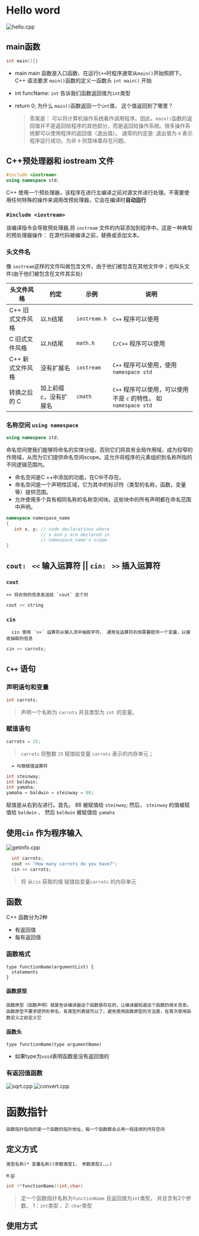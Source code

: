 # Hello word
![hello.cpp](../images/day1-hello.png)
## main函数
```C++
int main(){}
```
- main
  main 函数是入口函数、在运行`C++`时程序通常从`main()`开始照顾下。
  C++ 语法要求 `main()`函数的定义一函数头 `int main()` 开始

- int funcName:
  `int` 告诉我们函数返回值为`int`类型
- return 0;
  为什么 `main()`函数返回一个`int`值， 这个值返回到了哪里？
  > 答案是： 可以将计算机操作系统看作调用程序。因此。`main()`函数的返回值并不是返回给程序的其他部分，而是返回给操作系统。很多操作系统都可以使用程序的返回值（退出值）。 通常的约定是: 退出值为 `0` 表示程序运行成功，为非 `0` 则意味着存在问题。
## C++预处理器和 iostream 文件
```C++
#include <iostream>
using namespace std;
```

  C++ 使用一个预处理器，该程序在进行主编译之前对源文件进行处理。不需要使用任何特殊的操作来调用改预处理器，它会在编译时**自动运行**

### `#include <iostream>`

  该编译指令会导致预处理器,将 `iostream` 文件的内容添加到程序中。这是一种典型的预处理器操作： 在源代码被编译之前，替换或添加文本。

### 头文件名
  像 `iostream`这样的文件叫做包含文件，由于他们被包含在其他文件中；也叫头文件(由于他们被包含在文件其实处)

| 头文件风格       | 约定     | 示例       | 说明              |
| ---------------- | -------- | ---------- | ----------------- |
| C++ 旧式文件风格 | 以.h结尾 | `iostream.h` | `C++` 程序可以使用   |
| C 旧式文件风格   | 以.h结尾 | `math.h`     | `C/C++` 程序可以使用 |
| C++ 新式文件风格 | 没有扩展名 | `iostream` | `C++` 程序可以使用，使用`namespace std`   |
| 转换之后的 C | 加上前缀 c，没有扩展名 | `cmath` | `C++` 程序可以使用，可以使用不是 `c` 的特性。 如 `namespace std` |

### 名称空间 `using namespace `
``` C++
using namespace std;
```

  命名空间使我们能够将命名的实体分组，否则它们将具有全局作用域，成为较窄的作用域，从而为它们提供命名空间scope。这允许将程序的元素组织到名称所指的不同逻辑范围内。
- 命名空间是C ++中添加的功能，在C中不存在。
- 命名空间是一个声明性区域，它为其中的标识符（类型的名称，函数，变量等）提供范围。
- 允许使用多个具有相同名称的名称空间块。这些块中的所有声明都在命名范围中声明。

``` C++
namespace namespace_name 
{
   int x, y; // code declarations where 
             // x and y are declared in 
             // namespace_name's scope
}
```
##  `cout: ` `<<` 输入运算符 || `cin: ` `>>` 插入运算符
### `cout`
    << 将右侧的信息发送给 `cout` 这个对
``` C++
cout << string
```

### `cin`
      cin 使用 `>>` 运算符从输入流中抽取字符。 通常在运算符右侧需要提供一个变量，以接收抽取的信息

```C++
cin >> carrots;
```
## `C++` 语句
### 声明语句和变量
``` C++
int carrots;
```
> 声明一个名称为 `carrots`  并且类型为 `int `的变量。

###  赋值语句
``` C++
carrots = 25;
```
> `carrots` 将整数 `25` 赋值给变量 `carrots` 表示的内存单元；

      = 叫做赋值运算符

``` C++
int steinway;
int baldwin;
int yamaha;
yamaha = baldwin = steinway = 88;
```
赋值是从右到左进行。首先。 88 被赋值给 `steinway`; 然后， `steinway` 的值被赋值给 `baldwin` 、 然后 `baldwin` 被赋值给 `yamaha`

## 使用`cin` 作为程序输入
![getinfo.cpp](../images/day1-getinfo.png)

``` C++
  int carrots;
  cout << "How many carrots do you have?";
  cin >> carrots;
```
> 将 从`cin` 获取的值 赋值给变量`carrots` 的内存单元

## 函数
C++ 函数分为2种

- 有返回值
- 每有返回值

### 函数格式
```
type functionName(argumentList) {
  statements
}
```
#### 函数原型
    函数原型（函数声明）就是告诉编译器这个函数是存在的，让编译器知道这个函数的相关信息。函数原型不要求提供形参名，有类型列表就可以了。避免使用函数原型的方法是，在首次使用函数定义之前定义它
#### 函数头
```
type functionName(type argumentName)
```

- 如果type为`void`表明函数是没有返回值的


### 有返回值函数
![sqrt.cpp](../images/day1-sqrt.png)
![convert.cpp](../images/day1-convert.png)
# 函数指针
    函数指针指向的是一个函数的指针地址，每一个函数都会占用一段连续的内存空间
## 定义方式
    类型名称(* 变量名称)(参数类型1， 参数类型2.。。)
e.g: 
```C++
int (*functionName)(int,char)
```
> 定一个函数指针名称为`functionName` 且返回值为`int`类型， 并且含有2个参数， 1：`int`类型 、2: `char`类型
## 使用方式
